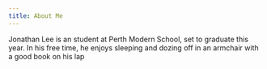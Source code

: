 ```yaml
---
title: About Me
---
```


Jonathan Lee is an student at Perth Modern School, set to graduate this year.
In his free time, he enjoys sleeping and dozing off in an armchair with a good book on his lap
